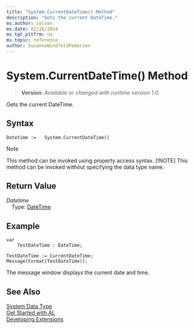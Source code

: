 ```yaml
---
title: "System.CurrentDateTime() Method"
description: "Gets the current DateTime."
ms.author: solsen
ms.date: 02/26/2024
ms.tgt_pltfrm: na
ms.topic: reference
author: SusanneWindfeldPedersen
---
```

[//]: # (START>DO_NOT_EDIT)
[//]: # (IMPORTANT:Do not edit any of the content between here and the END>DO_NOT_EDIT.)
[//]: # (Any modifications should be made in the .xml files in the ModernDev repo.)
# System.CurrentDateTime() Method
> **Version**: _Available or changed with runtime version 1.0._

Gets the current DateTime.


## Syntax
```AL
Datetime :=   System.CurrentDateTime()
```
> [!NOTE]
> This method can be invoked using property access syntax.
> [!NOTE]
> This method can be invoked without specifying the data type name.

## Return Value
*Datetime*  
&emsp;Type: [DateTime](../datetime/datetime-data-type.md)  



[//]: # (IMPORTANT: END>DO_NOT_EDIT)

## Example

```al
var
    TestDateTime : DateTime;

TestDateTime := CurrentDateTime;  
Message(Format(TestDateTime));  
```  
  
The message window displays the current date and time.
 
## See Also
[System Data Type](system-data-type.md)  
[Get Started with AL](../../devenv-get-started.md)  
[Developing Extensions](../../devenv-dev-overview.md)
